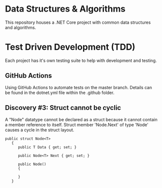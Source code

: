 # Data Structures & Algorithms

This repository houses a .NET Core project with common data structures and algorithms. 

# Test Driven Development (TDD)

Each project has it's own testing suite to help with development and testing. 

## GitHub Actions

Using GitHub Actions to automate tests on the master branch. Details can be found in the dotnet.yml file within the .github folder.

## Discovery #3: Struct cannot be cyclic
A "Node" datatype cannot be declared as a struct because it cannot contain a member reference to itself. Struct member 'Node<T>.Next' of type 'Node<T>' causes a cycle in the struct layout.
```
public struct Node<T>
   {
      public T Data { get; set; }

      public Node<T> Next { get; set; }

      public Node()
      {

      }
   }
```


